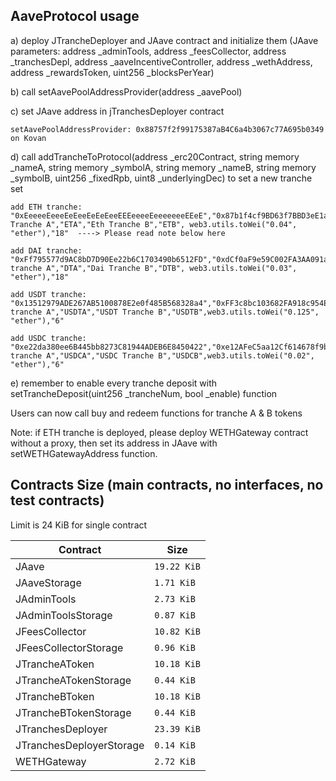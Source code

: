 ## AaveProtocol usage

a) deploy JTrancheDeployer and JAave contract and initialize them (JAave parameters: address _adminTools, address _feesCollector, address _tranchesDepl,
            address _aaveIncentiveController, address _wethAddress, address _rewardsToken, uint256 _blocksPerYear)

b) call setAavePoolAddressProvider(address _aavePool)

c) set JAave address in jTranchesDeployer contract

    setAavePoolAddressProvider: 0x88757f2f99175387aB4C6a4b3067c77A695b0349 on Kovan

d) call addTrancheToProtocol(address _erc20Contract, string memory _nameA, string memory _symbolA, 
            string memory _nameB, string memory _symbolB, uint256 _fixedRpb, uint8 _underlyingDec) to set a new tranche set

    add ETH tranche: "0xEeeeeEeeeEeEeeEeEeEeeEEEeeeeEeeeeeeeEEeE","0x87b1f4cf9BD63f7BBD3eE1aD04E8F52540349347","Eth Tranche A","ETA","Eth Tranche B","ETB", web3.utils.toWei("0.04", "ether"),"18"  ----> Please read note below here

    add DAI tranche: "0xFf795577d9AC8bD7D90Ee22b6C1703490b6512FD","0xdCf0aF9e59C002FA3AA091a46196b37530FD48a8","Dai tranche A","DTA","Dai Tranche B","DTB", web3.utils.toWei("0.03", "ether"),"18"

    add USDT tranche: "0x13512979ADE267AB5100878E2e0f485B568328a4","0xFF3c8bc103682FA918c954E84F5056aB4DD5189d","USDT tranche A","USDTA","USDT Tranche B","USDTB",web3.utils.toWei("0.125", "ether"),"6"

    add USDC tranche: "0xe22da380ee6B445bb8273C81944ADEB6E8450422","0xe12AFeC5aa12Cf614678f9bFeeB98cA9Bb95b5B0","USDC tranche A","USDCA","USDC Tranche B","USDCB",web3.utils.toWei("0.02", "ether"),"6"

e) remember to enable every tranche deposit with setTrancheDeposit(uint256 _trancheNum, bool _enable) function

Users can now call buy and redeem functions for tranche A & B tokens

Note: if ETH tranche is deployed, please deploy WETHGateway contract without a proxy, then set its address in JAave with setWETHGatewayAddress function.



## Contracts Size (main contracts, no interfaces, no test contracts)
Limit is 24 KiB for single contract
<table>
    <thead>
      <tr>
        <th>Contract</th>
        <th>Size</th>
      </tr>
    </thead>
    <tbody>
        <tr>
            <td>JAave</td>
            <td><code>19.22 KiB</code></td>
        </tr>
        <tr>
            <td>JAaveStorage</td>
            <td><code>1.71 KiB</code></td>
        </tr>
        <tr>
            <td>JAdminTools</td>
            <td><code>2.73 KiB</code></td>
        </tr>
        <tr>
            <td>JAdminToolsStorage</td>
            <td><code>0.87 KiB</code></td>
        </tr>
        <tr>
            <td>JFeesCollector</td>
            <td><code>10.82 KiB</code></td>
        </tr>
        <tr>
            <td>JFeesCollectorStorage</td>
            <td><code>0.96 KiB</code></td>
        </tr>
        <tr>
            <td>JTrancheAToken</td>
            <td><code>10.18 KiB</code></td>
        </tr>
        <tr>
            <td>JTrancheATokenStorage</td>
            <td><code>0.44 KiB</code></td>
        </tr>
        <tr>
            <td>JTrancheBToken</td>
            <td><code>10.18 KiB</code></td>
        </tr>
        <tr>
            <td>JTrancheBTokenStorage</td>
            <td><code>0.44 KiB</code></td>
        </tr>
        <tr>
            <td>JTranchesDeployer</td>
            <td><code>23.39 KiB</code></td>
        </tr>
        <tr>
            <td>JTranchesDeployerStorage</td>
            <td><code>0.14 KiB</code></td>
        </tr>
        <tr>
            <td>WETHGateway</td>
            <td><code>2.72 KiB</code></td>
        </tr>
    </tbody>
  </table>
